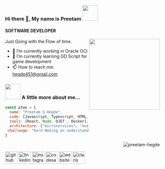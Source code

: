 ### Hi there 👋, My name is Preetam <img src="https://media.giphy.com/media/mGcNjsfWAjY5AEZNw6/giphy.gif" width="50">
#### SOFTWARE DEVELOPER
<img align="right" src="https://media.giphy.com/media/v1.Y2lkPTc5MGI3NjExMTAycTE1eDlrNTlvOGN4Z3BvM3dwMTRnYWR1NzIxZTB4eHRnMDVmYiZlcD12MV9pbnRlcm5hbF9naWZfYnlfaWQmY3Q9cw/KeEBCRFDk6XVoSLzhF/giphy.gif" width="230" height="230">

Just Going with the Flow of time.

- 🔭 I’m currently working in Oracle OCI 
- 🌱 I’m currently learning GD Script for game development 
- 📫 How to reach me: hegde451@gmail.com 

### <img src="https://media.giphy.com/media/VgCDAzcKvsR6OM0uWg/giphy.gif" width="50"> A little more about me...  

```javascript
const ptwo = {
  name: "Preetam G Hegde",
  code: [Javascript, Typescript, HTML, CSS, GD Script, Python, Java ,C++],
  tools: [React, Node, OJET , Docker],
  architecture: ["microservices", "event-driven", "design system pattern"," view model view"],
 challenge: "Hard Woking on understanding the consept of code and world"
}
```
<p align="right"> <img src="https://komarev.com/ghpvc/?username=preetam-hegde&label=Profile%20views&color=0e75b6&style=flat" alt="preetam-hegde" /> </p>


[<img src='https://cdn.jsdelivr.net/npm/simple-icons@3.0.1/icons/github.svg' alt='github' height='40'>](https://github.com/https://github.com/preetam-hegde)  [<img src='https://cdn.jsdelivr.net/npm/simple-icons@3.0.1/icons/linkedin.svg' alt='linkedin' height='40'>](https://www.linkedin.com/in/https://www.linkedin.com/in/preetam-hegde-8b53311a7//)  [<img src='https://cdn.jsdelivr.net/npm/simple-icons@3.0.1/icons/instagram.svg' alt='instagram' height='40'>](https://www.instagram.com/me/)  [<img src='https://cdn.jsdelivr.net/npm/simple-icons@3.0.1/icons/codesandbox.svg' alt='codesandbox' height='40'>](https://codesandbox.io/u/me)  [<img src='https://cdn.jsdelivr.net/npm/simple-icons@3.0.1/icons/icloud.svg' alt='website' height='40'>](https://preetam-ptwo.github.io/Portfolio/)  [<img src='https://cdn.jsdelivr.net/npm/simple-icons@3.0.1/icons/claris.svg' alt='claris' height='40'>](https://preetam-hegde.github.io/Portfolio/)  



